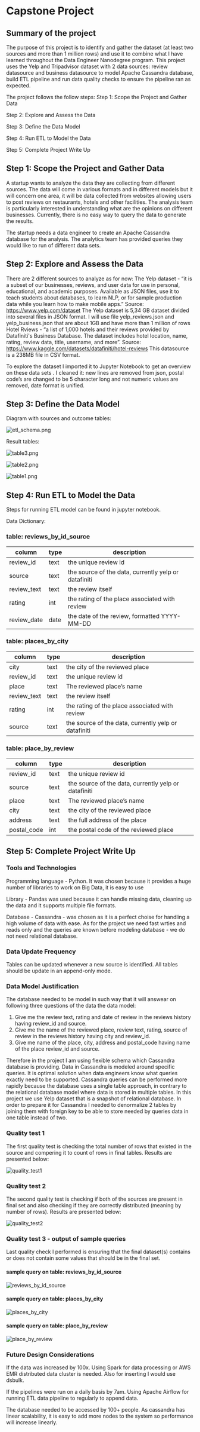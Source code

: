 # Capstone Project

## Summary of the project

The purpose of this project is to identify and gather the dataset (at least two sources and more than 1 million rows) and use it to combine what I have learned throughout the Data Engineer Nanodegree program.
This project uses the Yelp and Tripadvisor dataset with 2 data sources: review datasource and business datasource to model Apache Cassandra database, build ETL pipeline and run data quality checks to ensure the pipeline ran as expected.

The project follows the follow steps:
Step 1: Scope the Project and Gather Data

Step 2: Explore and Assess the Data

Step 3: Define the Data Model

Step 4: Run ETL to Model the Data

Step 5: Complete Project Write Up


## Step 1: Scope the Project and Gather Data

A startup wants to analyze the data they are collecting from different sources. The data will come in various formats and in different models but it will concern one area, it will be data collected from websites allowing users to post reviews on restaurants, hotels and other facilities. The analysis team is particularly interested in understanding what are the opinions on different businesses. Currently, there is no easy way to query the data to generate the results.

The startup needs a data engineer to create an Apache Cassandra database for the analysis. The analytics team has provided queries they would like to run of different data sets.

## Step 2: Explore and Assess the Data

There are 2 different sources to analyze as for now:
The Yelp dataset - “it is a subset of our businesses, reviews, and user data for use in personal, educational, and academic purposes. Available as JSON files, use it to teach students about databases, to learn NLP, or for sample production data while you learn how to make mobile apps.”
Source: https://www.yelp.com/dataset
The Yelp dataset is 5,34 GB dataset divided into several files in JSON format. I will use file yelp_reviews.json and yelp_business.json that are about 1GB  and have more than 1 million of rows
Hotel Rviews - “a list of 1,000 hotels and their reviews provided by Datafiniti's Business Database. The dataset includes hotel location, name, rating, review data, title, username, and more”.
Source: https://www.kaggle.com/datasets/datafiniti/hotel-reviews
This datasource is a 238MB file in CSV format.

To explore the dataset I imported it to Jupyter Notebook to get an overview on these data sets . I cleaned it: new lines are removed from json, postal code’s are changed to be 5 character long and not numeric values are removed, date format is unified.

## Step 3: Define the Data Model

Diagram with sources and outcome tables:

![etl_schema.png](assets/etl_schema.png)

Result tables:

![table3.png](assets/table3.png)

![table2.png](assets/table2.png)

![table1.png](assets/table1.png)

## Step 4: Run ETL to Model the Data

Steps for running ETL model can be found in jupyter notebook.

Data Dictionary:

### table: reviews_by_id_source

| column      | type | description                                          |
| ------------- | ------ | ------------------------------------------------------ |
| review_id   | text | the unique review id                                 |
| source      | text | the source of the data, currently yelp or datafiniti |
| review_text | text | the review itself                                    |
| rating      | int  | the rating of the place associated with review       |
| review_date | date | the date of the review, formatted YYYY-MM-DD         |


### table: places_by_city

| column      | type | description                                          |
| ------------- | ------ | ------------------------------------------------------ |
| city        | text | the city of the reviewed place                       |
| review_id   | text | the unique review id                                 |
| place       | text | The reviewed place’s name                            |
| review_text | text | the review itself                                    |
| rating      | int  | the rating of the place associated with review       |
| source      | text | the source of the data, currently yelp or datafiniti |

### table: place_by_review

| column      | type | description                                          |
| ------------- | ------ | ------------------------------------------------------ |
| review_id   | text | the unique review id                                 |
| source      | text | the source of the data, currently yelp or datafiniti |
| place       | text | The reviewed place’s name                           |
| city        | text | the city of the reviewed place                       |
| address     | text | the full address of the place                        |
| postal_code | int  | the postal code of the reviewed place                |


## Step 5: Complete Project Write Up

### Tools and Technologies
Programming language - Python. It was chosen because it provides a huge number of libraries to work on Big Data, it is easy to use 

Library - Pandas was used because it can handle missing data, cleaning up the data and it supports multiple file formats.

Database - Cassandra - was chosen as it is a perfect choise for handling a high volume of data with ease. As for the project we need fast wrties and reads only and the queries are known before modeling database - we do not need relational database.

### Data Update Frequency
Tables can be updated whenever a new source is identified. All tables should be update in an append-only mode.

### Data Model Justification
The database needed to be model in such way that it will answear on following three questions of the data the data model:

1. Give me the review text, rating and date of review in the reviews history having review_id and source.
2. Give me the name of the reviewed place, review text, rating, source of review in the reviews history having city and review_id.
3. Give me name of the place, city, address and postal_code having name of the place review_id and source.

Therefore in the project I am using flexible schema which Cassandra database is providing. Data in Cassandra is modeled around specific queries. It is optimal solution when data engineers know what queries exactly need to be supported. Cassandra queries can be performed more rapidly because the database uses a single table approach, in contrary to the relational database model where data is stored in multiple tables. In this project we use Yelp dataset that is a snapshot of relational database. In order to prepare it for Cassandra I needed to denormalize 2 tables by joining them with foreign key to be able to store needed by queries data in one table instead of two. 

### Quality test 1

The first quality test is checking the total number of rows that existed in the source and compering it to count of rows in final tables. Results are presented below:

![quality_test1](assets/quality_test1.png)

### Quality test 2

The second quality test is checking if both of the sources are present in final set and also checking if they are correctly distributed (meaning by number of rows). Results are presented below:

![quality_test2](assets/quality_test2.png)

### Quality test 3 - output of sample queries

Last quality check I performed  is ensuring that the final dataset(s) contains or does not contain some values that should be in the final set.

#### sample query on table: reviews_by_id_source

![reviews_by_id_source](assets/sample_query2.png)

#### sample query on table: places_by_city

![places_by_city](assets/sample_query3.png)

#### sample query on table: place_by_review

![place_by_review](assets/sample_query1.png)

### Future Design Considerations

If the data was increased by 100x.
Using Spark for data processing or AWS EMR distributed data cluster is needed. Also for inserting I would use dsbulk.

If the pipelines were run on a daily basis by 7am.
Using Apache Airflow for running ETL data pipeline to regularly to append data.

The database needed to be accessed by 100+ people.
As cassandra has linear scalability, it is easy to add more nodes to the system so performance will increase linearly.
